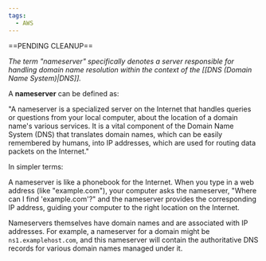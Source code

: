 ```yaml
---
tags:
  - AWS
---
```

==PENDING CLEANUP==
 
*The term "nameserver" specifically denotes a server responsible for handling domain name resolution within the context of the [[DNS (Domain Name System)|DNS]].*

A **nameserver** can be defined as:

"A nameserver is a specialized server on the Internet that handles queries or questions from your local computer, about the location of a domain name's various services. It is a vital component of the Domain Name System (DNS) that translates domain names, which can be easily remembered by humans, into IP addresses, which are used for routing data packets on the Internet."

In simpler terms:

A nameserver is like a phonebook for the Internet. When you type in a web address (like "example.com"), your computer asks the nameserver, "Where can I find 'example.com'?" and the nameserver provides the corresponding IP address, guiding your computer to the right location on the Internet.

Nameservers themselves have domain names and are associated with IP addresses. For example, a nameserver for a domain might be `ns1.examplehost.com`, and this nameserver will contain the authoritative DNS records for various domain names managed under it.